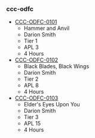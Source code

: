 ### ccc-odfc
* [CCC-ODFC-0101](http://www.dmsguild.com/product/227812/CCCODFC0101-Hammer-and-Anvil?affiliate_id=757342)
    * Hammer and Anvil
    * Darion Smith
    * Tier 1
    * APL 3
    * 4 Hours
* [CCC-ODFC-0102](http://www.dmsguild.com/product/227841/CCCODFC0102-Black-Blades-Black-Wings?affiliate_id=757342)
    * Black Blades, Black Wings
    * Darion Smith
    * Tier 2
    * APL 8
    * 4 Hours
* [CCC-ODFC-0103](http://www.dmsguild.com/product/227845/CCCODFC0103-Elders-Eyes-Upon-You?affiliate_id=757342)
    * Elder's Eyes Upon You
    * Darion Smith
    * Tier 3
    * APL 15
    * 4 Hours
